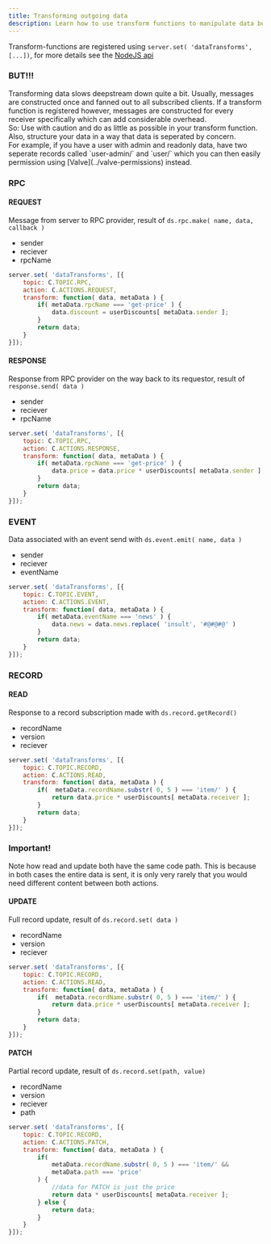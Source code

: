 ```yaml
---
title: Transforming outgoing data
description: Learn how to use transform functions to manipulate data before it leaves the server
---
```


Transform-functions are registered using `server.set( 'dataTransforms', [...])`, for more details see the [NodeJS api](../node-api/)

<div class="hint">
	<h3>BUT!!!</h3>
	<p>Transforming data slows deepstream down quite a bit. Usually, messages are constructed once and
	fanned out to all subscribed clients. If a transform function is registered however, messages are constructed
	for every receiver specifically which can add considerable overhead.<br>
	So: Use with caution and do as little as possible in your transform function.<br>
	Also, structure your data in a way that data is seperated by concern.<br>For example, if you have a user with admin and readonly data, have two seperate records called `user-admin/<id>` and `user/<id>` which you can then easily permission using [Valve](../valve-permissions) instead.
	</p>
</div>


### RPC

#### REQUEST
Message from server to RPC provider, result of `ds.rpc.make( name, data, callback )`<br>

- sender
- reciever
- rpcName

```javascript
server.set( 'dataTransforms', [{
    topic: C.TOPIC.RPC,
    action: C.ACTIONS.REQUEST,
    transform: function( data, metaData ) {
        if( metaData.rpcName === 'get-price' ) {
            data.discount = userDiscounts[ metaData.sender ];
        }
        return data;
    }
}]);
```

#### RESPONSE
Response from RPC provider on the way back to its requestor, result of `response.send( data )`

- sender
- reciever
- rpcName

```javascript
server.set( 'dataTransforms', [{
    topic: C.TOPIC.RPC,
    action: C.ACTIONS.RESPONSE,
    transform: function( data, metaData ) {
        if( metaData.rpcName === 'get-price' ) {
            data.price = data.price * userDiscounts[ metaData.sender ];
        }
        return data;
    }
}]);
```

### EVENT
Data associated with an event send with `ds.event.emit( name, data )`

- sender
- reciever
- eventName

```javascript
server.set( 'dataTransforms', [{
    topic: C.TOPIC.EVENT,
    action: C.ACTIONS.EVENT,
    transform: function( data, metaData ) {
        if( metaData.eventName === 'news' ) {
            data.news = data.news.replace( 'insult', '#@#@#@' )
        }
        return data;
    }
}]);
```

### RECORD

#### READ
Response to a record subscription made with `ds.record.getRecord()`

- recordName
- version
- reciever

```javascript
server.set( 'dataTransforms', [{
    topic: C.TOPIC.RECORD,
    action: C.ACTIONS.READ,
    transform: function( data, metaData ) {
        if(  metaData.recordName.substr( 0, 5 ) === 'item/' ) {
            return data.price * userDiscounts[ metaData.receiver ];
        }
        return data;
    }
}]);
```
<div class="hint">
	<h3>Important!</h3>
	<p>
		Note how read and update both have the same code path. This is because in both cases the entire data is sent, it is only very rarely that you would need different content between both actions.
	</p>
</div>

#### UPDATE
Full record update, result of `ds.record.set( data )`

- recordName
- version
- reciever

```javascript
server.set( 'dataTransforms', [{
    topic: C.TOPIC.RECORD,
    action: C.ACTIONS.READ,
    transform: function( data, metaData ) {
        if(  metaData.recordName.substr( 0, 5 ) === 'item/' ) {
            return data.price * userDiscounts[ metaData.receiver ];
        }
        return data;
    }
}]);
```

#### PATCH
Partial record update, result of `ds.record.set(path, value)`

- recordName
- version
- reciever
- path

```javascript
server.set( 'dataTransforms', [{
    topic: C.TOPIC.RECORD,
    action: C.ACTIONS.PATCH,
    transform: function( data, metaData ) {
        if(
            metaData.recordName.substr( 0, 5 ) === 'item/' &&
            metaData.path === 'price'
        ) {
            //data for PATCH is just the price
            return data * userDiscounts[ metaData.receiver ];
        } else {
            return data;
        }
    }
}]);
```